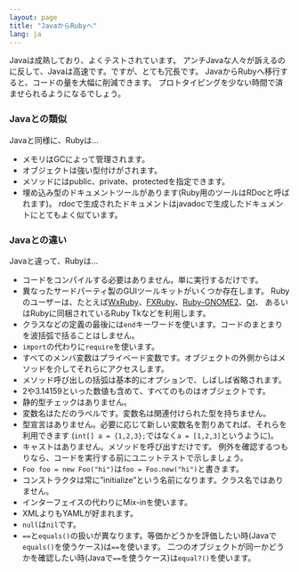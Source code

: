```yaml
---
layout: page
title: "JavaからRubyへ"
lang: ja
---
```


Javaは成熟しており、よくテストされています。
アンチJavaな人々が訴えるのに反して、Javaは高速です。ですが、とても冗長です。
JavaからRubyへ移行すると、コードの量を大幅に削減できます。
プロトタイピングを少ない時間で済ませられるようになるでしょう。

### Javaとの類似

Javaと同様に、Rubyは...

* メモリはGCによって管理されます。
* オブジェクトは強い型付けがされます。
* メソッドにはpublic、private、protectedを指定できます。
* 埋め込み型のドキュメントツールがあります(Ruby用のツールはRDocと呼ばれます)。
  rdocで生成されたドキュメントはjavadocで生成したドキュメントにとてもよく似ています。

### Javaとの違い

Javaと違って、Rubyは...

* コードをコンパイルする必要はありません。単に実行するだけです。
* 異なったサードパーティ製のGUIツールキットがいくつか存在します。
  Rubyのユーザーは、たとえば[WxRuby][1]、[FXRuby][2]、[Ruby-GNOME2][3]、[Qt][4]、
  あるいはRubyに同梱されているRuby Tkなどを利用します。
* クラスなどの定義の最後には`end`キーワードを使います。コードのまとまりを波括弧で括ることはしません。
* `import`の代わりに`require`を使います。
* すべてのメンバ変数はプライベード変数です。オブジェクトの外側からはメソッドを介してそれらにアクセスします。
* メソッド呼び出しの括弧は基本的にオプションで、しばしば省略されます。
* 2や3.14159といった数値も含めて、すべてのものはオブジェクトです。
* 静的型チェックはありません。
* 変数名はただのラベルです。変数名は関連付けられた型を持ちません。
* 型宣言はありません。必要に応じて新しい変数名を割りあてれば、それらを利用できます
  (`int[] a = {1,2,3};`ではなく`a = [1,2,3]`というように)。
* キャストはありません。メソッドを呼び出すだけです。
  例外を確認するつもりなら、コードを実行する前にユニットテストで示しましょう。
* `Foo foo = new Foo("hi")`は`foo = Foo.new("hi")`と書きます。
* コンストラクタは常に”initialize”という名前になります。クラス名ではありません。
* インターフェイスの代わりにMix-inを使います。
* XMLよりもYAMLが好まれます。
* `null`は`nil`です。
* `==`と`equals()`の扱いが異なります。等価かどうかを評価したい時(Javaで`equals()`を使うケース)は`==`を使います。
  二つのオブジェクトが同一かどうかを確認したい時(Javaで`==`を使うケース)は`equal?()`を使います。



[1]: http://wxruby.rubyforge.org/wiki/wiki.pl
[2]: http://www.fxruby.org/
[3]: https://ruby-gnome2.osdn.jp/
[4]: https://github.com/ryanmelt/qtbindings/
